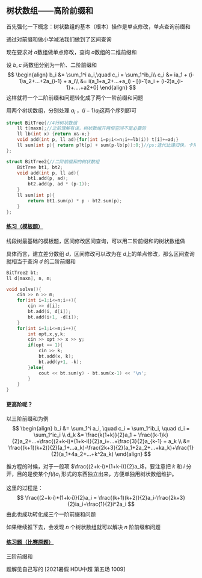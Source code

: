 ## 树状数组——高阶前缀和



首先强化一下概念：树状数组的基本（根本）操作是单点修改，单点查询前缀和

通过对前缀和做小学减法我们做到了区间查询

现在要求对 $a$​​ 数组做单点修改，查询 $a$​​ 数组的二维前缀和

设 $b,c$ 两数组分别为一阶、二阶前缀和
$$
\begin{align}
b_i &= \sum_1^i a_i,\quad c_i = \sum_1^ib_i\\
c_i &= ia_1 + (i-1)a_2+...+2a_{i-1} + a_i\\
&= i(a_1+a_2+...+a_i) - [(i-1)a_i + (i-2)a_{i-1}+....+a2+0]
\end{align}
$$
这样就将一个二阶前缀和问题转化成了两个一阶前缀和问题

用两个树状数组，分别处理 $a_i$​​​ ，${(i-1)a_i}$​​ 这两个序列即可

```c++
struct BitTree{//4行树状数组
    ll t[maxn];//之前理解有误，树状数组开两倍空间不是必要的
    ll lb(int x) {return x&-x;}
    void add(int p, ll ad){for(int i=p;i<=n;i+=lb(i)) t[i]+=ad;}
    ll sum(int p){ return p?t[p] + sum(p-lb(p)):0;}//ps:迭代比递归快，卡常时勿贪压行
};

struct BitTree2{//二阶前缀和的树状数组
    BitTree bt1, bt2;
    void add(int p, ll ad){
        bt1.add(p, ad);
        bt2.add(p, ad * (p-1));
    }
    ll sum(int p){
        return bt1.sum(p) * p - bt2.sum(p);
    }
};
```



#### [练习（模板题）](https://www.luogu.com.cn/problem/P3372)

线段树最基础的模板题，区间修改区间查询，可以用二阶前缀和的树状数组做

具体而言，建立差分数组 $d$​ ，区间修改可以改为在 $d$​ 上的单点修改，那么区间查询就相当于查询 $d$​ 的二阶前缀和

```c++
BitTree2 bt;
ll d[maxn], n, m;

void solve(){
    cin >> n >> m;
    for(int i=1;i<=n;i++){
        cin >> d[i];
        bt.add(i, d[i]);
        bt.add(i+1, -d[i]);
    }
    for(int i=1;i<=m;i++){
        int opt,x,y,k;
        cin >> opt >> x >> y;
        if(opt == 1){
            cin >> k;
            bt.add(x, k);
            bt.add(y+1, -k);
        }else{
            cout << bt.sum(y) - bt.sum(x-1) << '\n';
        }
    }
}
```

 

#### 更高阶呢？

以三阶前缀和为例
$$
\begin{align}
b_i &= \sum_1^i a_i,
\quad c_i = \sum_1^ib_i,
\quad d_i = \sum_1^ic_i
\\
d_k &= \frac{k(1+k)}{2}a_1 + \frac{(k-1)k}{2}a_2+...+\frac{(2+k-i)*(1+k-i)}{2}a_i+...+\frac{3}{2}a_{k-1} + a_k
\\
&= \frac{(k+1)(k+2)}{2}(a_1+...a_k)-\frac{2k+3}{2}(a_1+2a_2+...+ka_k)+\frac{1}{2}(a_1+4a_2+...+k^2a_k)
\end{align}
$$


推方程的时候，对于一般项 $\frac{(2+k-i)*(1+k-i)}{2}a_i$​​，要注意把 $k$ 和 $i$ ​分开，目的是使某个$f(i)a_i$ 形式的东西独立出来，方便单独用树状数组维护。

这里的过程是：
$$
\frac{(2+k-i)*(1+k-i)}{2}a_i = \frac{(k+1)(k+2)}{2}a_i-\frac{2k+3}{2}ia_i+\frac{1}{2}i^2a_i
$$
由此也成功转化成三个一阶前缀和问题

如果继续推下去，会发现 $n$ 个树状数组就可以解决 $n$ 阶前缀和问题



#### [练习题（比赛原题）](https://acm.dingbacode.com/showproblem.php?pid=7020)

三阶前缀和

题解见自己写的 [2021暑假 HDU中超 第五场 1009]

